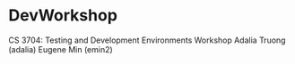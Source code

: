 # DevWorkshop
CS 3704: Testing and Development Environments Workshop 
Adalia Truong (adalia)
Eugene Min (emin2)